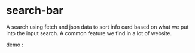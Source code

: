 # search-bar

A search using fetch and json data to sort info card based on what we put into the input search. A common feature we find in a lot of website.

demo : 
